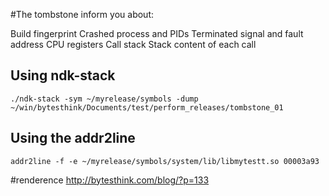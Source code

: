 #The tombstone inform you about:

Build fingerprint
Crashed process and PIDs
Terminated signal and fault address
CPU registers
Call stack
Stack content of each call

## Using ndk-stack
```
./ndk-stack -sym ~/myrelease/symbols -dump ~/win/bytesthink/Documents/test/perform_releases/tombstone_01
```

## Using the addr2line
```
addr2line -f -e ~/myrelease/symbols/system/lib/libmytestt.so 00003a93
```

#renderence
http://bytesthink.com/blog/?p=133
